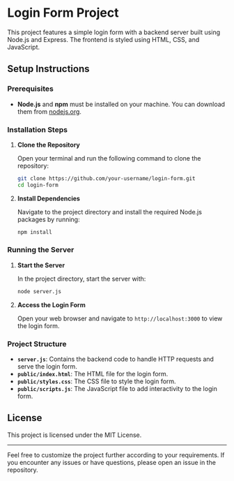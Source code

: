 # Login Form Project

This project features a simple login form with a backend server built using Node.js and Express. The frontend is styled using HTML, CSS, and JavaScript.

## Setup Instructions

### Prerequisites

- **Node.js** and **npm** must be installed on your machine. You can download them from [nodejs.org](https://nodejs.org/).

### Installation Steps

1. **Clone the Repository**

    Open your terminal and run the following command to clone the repository:

    ```bash
    git clone https://github.com/your-username/login-form.git
    cd login-form
    ```

2. **Install Dependencies**

    Navigate to the project directory and install the required Node.js packages by running:

    ```bash
    npm install
    ```

### Running the Server

1. **Start the Server**

    In the project directory, start the server with:

    ```bash
    node server.js
    ```

2. **Access the Login Form**

    Open your web browser and navigate to `http://localhost:3000` to view the login form.

### Project Structure

- **`server.js`**: Contains the backend code to handle HTTP requests and serve the login form.
- **`public/index.html`**: The HTML file for the login form.
- **`public/styles.css`**: The CSS file to style the login form.
- **`public/scripts.js`**: The JavaScript file to add interactivity to the login form.

## License

This project is licensed under the MIT License.

---

Feel free to customize the project further according to your requirements. If you encounter any issues or have questions, please open an issue in the repository.
